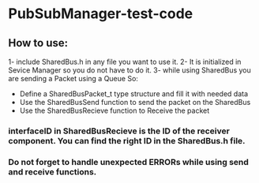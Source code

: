 # PubSubManager-test-code
## How to use:
1- include SharedBus.h in any file you want to use it.
2- It is initialized in Sevice Manager so you do not have to do it.
3- while using SharedBus you are sending a Packet using a Queue So:
  - Define a SharedBusPacket_t type structure and fill it with needed data
  - Use the SharedBusSend function to send the packet on the SharedBus
  - Use the SharedBusRecieve function to Receive the packet

  ### interfaceID in SharedBusRecieve is the ID of the receiver component. You can find the right ID in the SharedBus.h file.
  ### Do not forget to handle unexpected ERRORs while using send and receive functions.
  
